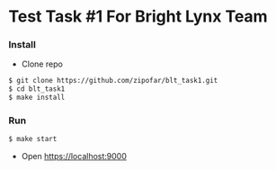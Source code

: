 # Test Task #1 For Bright Lynx Team

### Install

* Clone repo

```bash
$ git clone https://github.com/zipofar/blt_task1.git
$ cd blt_task1
$ make install
```

### Run

```bash
$ make start
```

* Open <https://localhost:9000> 
